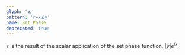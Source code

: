 ```yaml
---
glyph: '∡'
pattern: 'r←x∡y'
name: Set Phase
deprecated: true
---
```


`r` is the result of the scalar application of the set phase function, $\left| y \right|e^{ix}$.